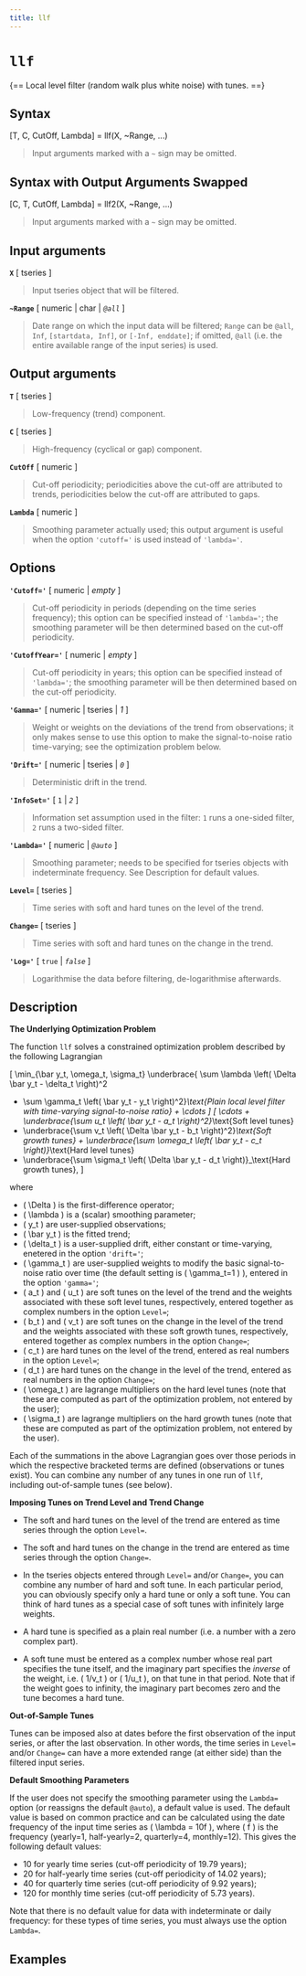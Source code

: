 ```yaml
---
title: llf
---
```


# `llf`

{== Local level filter (random walk plus white noise) with tunes. ==}


## Syntax 

[T, C, CutOff, Lambda] = llf(X, ~Range, ...)
> 
> Input arguments marked with a `~` sign may be omitted.
> 

## Syntax with Output Arguments Swapped

[C, T, CutOff, Lambda] = llf2(X, ~Range, ...)
> 
> Input arguments marked with a `~` sign may be omitted.
> 

## Input arguments 

__`X`__ [ tseries ]
> 
> Input tseries object that will be filtered.
> 

__`~Range`__ [ numeric | char | *`@all`* ]
> 
> Date range on which the input
> data will be filtered; `Range` can be `@all`, `Inf`, `[startdata, Inf]`, 
> or `[-Inf, enddate]`; if omitted, `@all` (i.e. the entire available range
> of the input series) is used.
> 

## Output arguments 

__`T`__ [ tseries ]
> 
> Low-frequency (trend) component.
> 

__`C`__ [ tseries ]
> 
> High-frequency (cyclical or gap) component.
> 

__`CutOff`__ [ numeric ]
> 
> Cut-off periodicity; periodicities above the
> cut-off are attributed to trends, periodicities below the cut-off are
> attributed to gaps.
> 

__`Lambda`__ [ numeric ]
> 
> Smoothing parameter actually used; this output
> argument is useful when the option `'cutoff='` is used instead of
> `'lambda='`.
> 

## Options 

__`'Cutoff='`__ [ numeric | *empty* ]
> 
> Cut-off periodicity in periods
> (depending on the time series frequency); this option can be specified
> instead of `'lambda='`; the smoothing parameter will be then determined
> based on the cut-off periodicity.
> 

__`'CutoffYear='`__ [ numeric | *empty* ]
> 
> Cut-off periodicity in years;
> this option can be specified instead of `'lambda='`; the smoothing
> parameter will be then determined based on the cut-off periodicity.
> 

__`'Gamma='`__ [ numeric | tseries | *1* ]
> 
> Weight or weights on the
> deviations of the trend from observations; it only makes sense to use
> this option to make the signal-to-noise ratio time-varying; see the
> optimization problem below.
> 


__`'Drift='`__ [ numeric | tseries | *`0`* ]
> 
> Deterministic drift in the
> trend.
> 


__`'InfoSet='`__ [ `1` | *`2`* ]
> 
> Information set assumption used in the
> filter: `1` runs a one-sided filter, `2` runs a two-sided filter.
> 

__`'Lambda='`__ [ numeric | *`@auto`* ]
> 
> Smoothing parameter; needs to
> be specified for tseries objects with indeterminate frequency. See
> Description for default values.
> 

__`Level=`__ [ tseries ]
> 
> Time series with soft and hard tunes on the
> level of the trend.
> 

__`Change=`__ [ tseries ]
> 
> Time series with soft and hard tunes on the
> change in the trend.
> 

__`'Log='`__ [ `true` | *`false`* ]
> 
> Logarithmise the data before
> filtering, de-logarithmise afterwards.
> 

## Description 

__The Underlying Optimization Problem__

The function `llf` solves a constrained optimization problem described by
the following Lagrangian

\[
\min_{\bar y_t, \omega_t, \sigma_t}
\underbrace{
\sum \lambda \left( \Delta \bar y_t - \delta_t \right)^2
+ \sum \gamma_t \left( \bar y_t - y_t \right)^2}_\text{Plain local level
filter with time-varying signal-to-noise ratio} + \cdots
\]
\[
\cdots +
\underbrace{\sum u_t \left( \bar y_t - a_t \right)^2}_\text{Soft level tunes}
+ \underbrace{\sum v_t \left( \Delta \bar y_t - b_t
\right)^2}_\text{Soft growth tunes} +
\underbrace{\sum \omega_t \left( \bar y_t - c_t \right)}_\text{Hard level tunes}
+ \underbrace{\sum \sigma_t \left( \Delta \bar y_t - d_t
\right)}_\text{Hard growth tunes}, 
\]

where

* \( \Delta \) is the first-difference operator;
* \( \lambda \) is a (scalar) smoothing parameter;
* \( y_t \) are user-supplied observations;
* \( \bar y_t \) is the fitted trend;
* \( \delta_t \) is a user-supplied drift, either constant or time-varying, 
enetered in the option `'drift='`;
* \( \gamma_t \) are user-supplied weights to modify the basic
signal-to-noise ratio over time (the default setting is \( \gamma_t=1 \) ), 
entered in the option `'gamma='`;
* \( a_t \) and \( u_t \) are soft tunes on the level of the trend and the
weights associated with these soft level tunes, respectively, entered
together as complex numbers in the option `Level=`;
* \( b_t \) and \( v_t \) are soft tunes on the change in the level of the trend
and the weights associated with these soft growth tunes, respectively, 
entered together as complex numbers in the option `Change=`;
* \( c_t \) are hard tunes on the level of the trend, entered as real numbers
in the option `Level=`;
* \( d_t \) are hard tunes on the change in the level of the trend, entered
as real numbers in the option `Change=`;
* \( \omega_t \) are lagrange multipliers on the hard level tunes (note that
these are computed as part of the optimization problem, not entered by
the user);
* \( \sigma_t \) are lagrange multipliers on the hard growth tunes (note that
these are computed as part of the optimization problem, not entered by
the user).

Each of the summations in the above Lagrangian goes over those periods in
which the respective bracketed terms are defined (observations or tunes
exist). You can combine any number of any tunes in one run of `llf`, 
including out-of-sample tunes (see below).


__Imposing Tunes on Trend Level and Trend Change__

* The soft and hard tunes on the level of the trend are entered as time
series through the option `Level=`.

* The soft and hard tunes on the change in the trend are entered as time
series through the option `Change=`.

* In the tseries objects entered through `Level=` and/or `Change=`, 
you can combine any number of hard and soft tune. In each particular
period, you can obviously specify only a hard tune or only a soft tune.
You can think of hard tunes as a special case of soft tunes with
infinitely large weights.

* A hard tune is specified as a plain real number (i.e. a number with a
zero complex part).

* A soft tune must be entered as a complex number whose real part
specifies the tune itself, and the imaginary part specifies the *inverse*
of the weight, i.e. \( 1/v_t \) or \( 1/u_t \), on that tune in that
period. Note that if the weight goes to infinity, the imaginary part
becomes zero and the tune becomes a hard tune.


__Out-of-Sample Tunes__

Tunes can be imposed also at dates before the first observation of the
input series, or after the last observation. In other words, the time
series in `Level=` and/or `Change=` can have a more extended range
(at either side) than the filtered input series.


__Default Smoothing Parameters__

If the user does not specify the smoothing parameter using the
`Lambda=` option (or reassigns the default `@auto`), a default value is
used. The default value is based on common practice and can be calculated
using the date frequency of the input time series as \( \lambda = 10f \),
where \( f \) is the frequency (yearly=1, half-yearly=2, quarterly=4, 
monthly=12). This gives the following default values:

* 10 for yearly time series (cut-off periodicity of 19.79 years);
* 20 for half-yearly time series (cut-off periodicity of 14.02 years);
* 40 for quarterly time series (cut-off periodicity of 9.92 years);
* 120 for monthly time series (cut-off periodicity of 5.73 years).

Note that there is no default value for data with indeterminate or daily
frequency: for these types of time series, you must always use the option
`Lambda=`.

## Examples

```matlab
```

